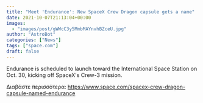 ```yaml
---
title: "Meet 'Endurance': New SpaceX Crew Dragon capsule gets a name"
date: 2021-10-07T21:13:04+00:00
images:
  - "images/post/gWWcC3y5MmbMAYnvhBZceU.jpg"
author: "AstroBot"
categories: ["News"]
tags: ["space.com"]
draft: false
---
```


Endurance is scheduled to launch toward the International Space Station on Oct. 30, kicking off SpaceX's Crew-3 mission. 

Διαβάστε περισσότερα: https://www.space.com/spacex-crew-dragon-capsule-named-endurance
